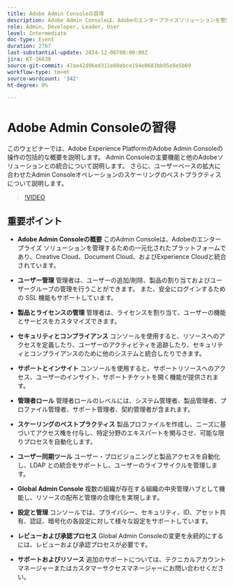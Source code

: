 ```yaml
---
title: Adobe Admin Consoleの習得
description: Adobe Admin Consoleは、Adobeのエンタープライズソリューションを管理するための一元化されたプラットフォームです。ユーザーおよびライセンスの管理、セキュリティおよびコンプライアンス機能、サポートリソース、管理者の役割、スケーリングのベストプラクティス、およびオペレーションを合理化するための様々なシステムとの統合について説明します。
role: Admin, Developer, Leader, User
level: Intermediate
doc-type: Event
duration: 2767
last-substantial-update: 2024-12-06T00:00:00Z
jira: KT-16630
source-git-commit: 47ae42d06ed311e60ebce194e0683bb95e8e5b69
workflow-type: tm+mt
source-wordcount: '342'
ht-degree: 0%

---
```



# Adobe Admin Consoleの習得

このウェビナーでは、Adobe Experience PlatformのAdobe Admin Consoleの操作の包括的な概要を説明します。 Admin Consoleの主要機能と他のAdobeソリューションとの統合について説明します。 さらに、ユーザーベースの拡大に合わせたAdmin Consoleオペレーションのスケーリングのベストプラクティスについて説明します。

>[!VIDEO](https://video.tv.adobe.com/v/3440937/?learn=on&enablevpops)

## 重要ポイント

* **Adobe Admin Consoleの概要** このAdmin Consoleは、Adobeのエンタープライズ ソリューションを管理するための一元化されたプラットフォームであり、Creative Cloud、Document Cloud、およびExperience Cloudと統合されています。

* **ユーザー管理** 管理者は、ユーザーの追加/削除、製品の割り当ておよびユーザーグループの管理を行うことができます。 また、安全にログインするための SSL 機能もサポートしています。

* **製品とライセンスの管理** 管理者は、ライセンスを割り当て、ユーザーの機能とサービスをカスタマイズできます。

* **セキュリティとコンプライアンス** コンソールを使用すると、リソースへのアクセスを定義したり、ユーザーのアクティビティを追跡したり、セキュリティとコンプライアンスのために他のシステムと統合したりできます。

* **サポートとインサイト** コンソールを使用すると、サポートリソースへのアクセス、ユーザーのインサイト、サポートチケットを開く機能が提供されます。

* **管理者ロール** 管理者ロールのレベルには、システム管理者、製品管理者、プロファイル管理者、サポート管理者、契約管理者が含まれます。

* **スケーリングのベストプラクティス** 製品プロファイルを作成し、ニーズに基づいてアクセス権を付与し、特定分野のエキスパートを関与させ、可能な限りプロセスを自動化します。

* **ユーザー同期ツール** ユーザー・プロビジョニングと製品アクセスを自動化し、LDAP との統合をサポートし、ユーザーのライフサイクルを管理します。

* **Global Admin Console** 複数の組織が存在する組織の中央管理ハブとして機能し、リソースの配布と管理の合理化を実現します。

* **設定と管理** コンソールでは、プライバシー、セキュリティ、ID、アセット共有、認証、暗号化の各設定に対して様々な設定をサポートしています。

* **レビューおよび承認プロセス** Global Admin Consoleの変更を永続的にするには、レビューおよび承認プロセスが必要です。

* **サポートおよびリソース** 追加のサポートについては、テクニカルアカウントマネージャーまたはカスタマーサクセスマネージャーにお問い合わせください。
